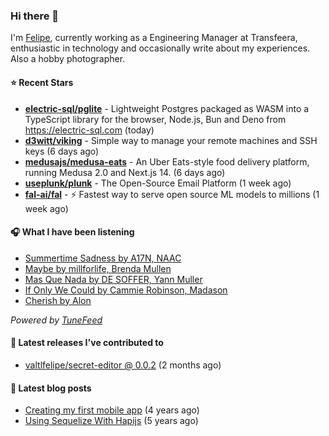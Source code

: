 ### Hi there 👋

I'm [Felipe](https://felipevm.com), currently working as a Engineering Manager at Transfeera, enthusiastic in technology and occasionally write about my experiences. Also a hobby photographer.

#### ⭐ Recent Stars
- **[electric-sql/pglite](https://github.com/electric-sql/pglite)** - Lightweight Postgres packaged as WASM into a TypeScript library for the browser, Node.js, Bun and Deno from https://electric-sql.com (today)
- **[d3witt/viking](https://github.com/d3witt/viking)** - Simple way to manage your remote machines and SSH keys (6 days ago)
- **[medusajs/medusa-eats](https://github.com/medusajs/medusa-eats)** - An Uber Eats-style food delivery platform, running Medusa 2.0 and Next.js 14. (6 days ago)
- **[useplunk/plunk](https://github.com/useplunk/plunk)** - The Open-Source Email Platform (1 week ago)
- **[fal-ai/fal](https://github.com/fal-ai/fal)** - ⚡ Fastest way to serve open source ML models to millions (1 week ago)

#### 🎧 What I have been listening
- [Summertime Sadness by A17N, NAAC](https://open.spotify.com/track/13N5QeYhchuiUmchfwjs8m)
- [Maybe by millforlife, Brenda Mullen](https://open.spotify.com/track/0R46kvVvgyxy3NLto0F01L)
- [Mas Que Nada by DE SOFFER, Yann Muller](https://open.spotify.com/track/7f7H96rjS2G7ZPeaGYzWz7)
- [If Only We Could by Cammie Robinson, Madason](https://open.spotify.com/track/5L2AN0eg1XN7SMLX5JEssj)
- [Cherish by Alon](https://open.spotify.com/track/256duzyAQ2cgNI0Bh89K0m)

_Powered by [TuneFeed](https://tunefeed.app?ref=valtlfelipe-gh-profile)_ 

#### 🚀 Latest releases I've contributed to


- [valtlfelipe/secret-editor @ 0.0.2](https://github.com/valtlfelipe/secret-editor/releases/tag/0.0.2) (2 months ago)

#### 📄 Latest blog posts
- [Creating my first mobile app](https://felipevm.com/posts/creating-my-first-mobile-app/) (4 years ago)
- [Using Sequelize With Hapijs](https://felipevm.com/posts/using-sequelize-with-hapijs/) (5 years ago)
